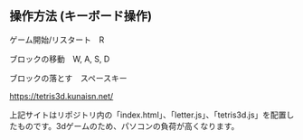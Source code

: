 ## 操作方法 (キーボード操作)

ゲーム開始/リスタート　R

ブロックの移動　W, A, S, D

ブロックの落とす　スペースキー

https://tetris3d.kunaisn.net/

上記サイトはリポジトリ内の「index.html」、「letter.js」、「tetris3d.js」を配置したものです。3dゲームのため、パソコンの負荷が高くなります。
